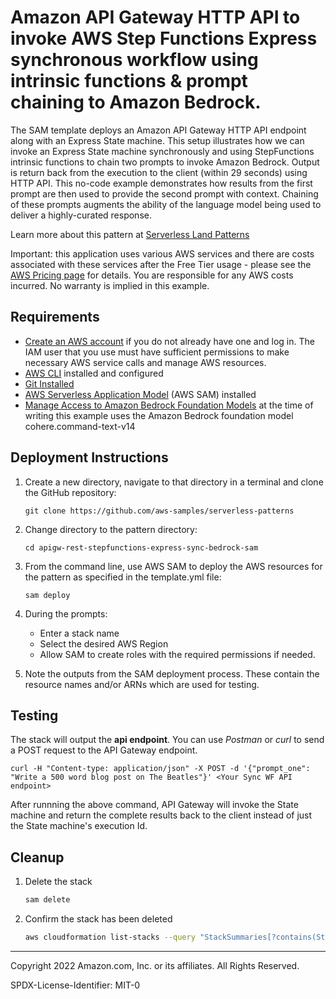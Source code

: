 # Amazon API Gateway HTTP API to invoke AWS Step Functions Express synchronous workflow using intrinsic functions & prompt chaining to Amazon Bedrock.

The SAM template deploys an Amazon API Gateway HTTP API endpoint along with an Express State machine. This setup illustrates how we can invoke an Express State machine synchronously and using StepFunctions intrinsic functions to chain two prompts to invoke Amazon Bedrock. 
Output is return back from the execution to the client (within 29 seconds) using HTTP API. 
This no-code example demonstrates how results from the first prompt are then used to provide the second prompt with context. Chaining of these prompts augments the ability of the language model being used to deliver a highly-curated response.

Learn more about this pattern at [Serverless Land Patterns](https://serverlessland.com/patterns/apigw-rest-stepfunctions-express-sync-bedrock-sam)

Important: this application uses various AWS services and there are costs associated with these services after the Free Tier usage - please see the [AWS Pricing page](https://aws.amazon.com/pricing/) for details. You are responsible for any AWS costs incurred. No warranty is implied in this example.

## Requirements

* [Create an AWS account](https://portal.aws.amazon.com/gp/aws/developer/registration/index.html) if you do not already have one and log in. The IAM user that you use must have sufficient permissions to make necessary AWS service calls and manage AWS resources.
* [AWS CLI](https://docs.aws.amazon.com/cli/latest/userguide/install-cliv2.html) installed and configured
* [Git Installed](https://git-scm.com/book/en/v2/Getting-Started-Installing-Git)
* [AWS Serverless Application Model](https://docs.aws.amazon.com/serverless-application-model/latest/developerguide/serverless-sam-cli-install.html) (AWS SAM) installed
* [Manage Access to Amazon Bedrock Foundation Models](https://docs.aws.amazon.com/bedrock/latest/userguide/model-access.html) at the time of writing this example uses the Amazon Bedrock foundation model cohere.command-text-v14


## Deployment Instructions

1. Create a new directory, navigate to that directory in a terminal and clone the GitHub repository:
    ``` 
    git clone https://github.com/aws-samples/serverless-patterns
    ```
2. Change directory to the pattern directory:
    ```
    cd apigw-rest-stepfunctions-express-sync-bedrock-sam
    ```
3. From the command line, use AWS SAM to deploy the AWS resources for the pattern as specified in the template.yml file:
    ```
    sam deploy 
    ```
4. During the prompts:
    * Enter a stack name
    * Select the desired AWS Region
    * Allow SAM to create roles with the required permissions if needed.

5. Note the outputs from the SAM deployment process. These contain the resource names and/or ARNs which are used for testing.
 

## Testing

The stack will output the **api endpoint**. You can use *Postman* or *curl* to send a POST request to the API Gateway endpoint.
   
```
curl -H "Content-type: application/json" -X POST -d '{"prompt_one": "Write a 500 word blog post on The Beatles"}' <Your Sync WF API endpoint>

```
After runnning the above command, API Gateway will invoke the State machine and return the complete results back to the client instead of just the State machine's execution Id. 

## Cleanup
 
1. Delete the stack
    ```bash
    sam delete
    ```
2. Confirm the stack has been deleted
    ```bash
    aws cloudformation list-stacks --query "StackSummaries[?contains(StackName,'STACK_NAME')].StackStatus"
    ```
----
Copyright 2022 Amazon.com, Inc. or its affiliates. All Rights Reserved.

SPDX-License-Identifier: MIT-0